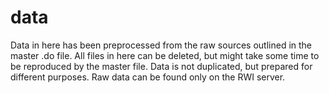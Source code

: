 # data

Data in here has been preprocessed from the raw sources outlined in the master .do file. 
All files in here can be deleted, but might take some time to be reproduced by the master file.
Data is not duplicated, but prepared for different purposes. 
Raw data can be found only on the RWI server.